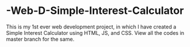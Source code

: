# -Web-D-Simple-Interest-Calculator
This is my 1st ever web development project, in which I have created a Simple Interest Calculator using HTML, JS, and CSS.
View all the codes in master branch for the same.
